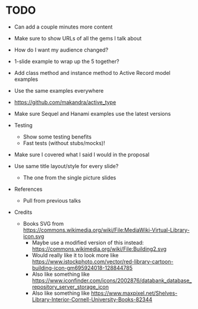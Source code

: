 TODO
====

* Can add a couple minutes more content


* Make sure to show URLs of all the gems I talk about
* How do I want my audience changed?
* 1-slide example to wrap up the 5 together?


* Add class method and instance method to Active Record model examples
* Use the same examples everywhere
* https://github.com/makandra/active_type
* Make sure Sequel and Hanami examples use the latest versions

* Testing
    * Show some testing benefits
    * Fast tests (without stubs/mocks)!
* Make sure I covered what I said I would in the proposal

* Use same title layout/style for every slide?
    * The one from the single picture slides
* References
    * Pull from previous talks
* Credits
    * Books SVG from https://commons.wikimedia.org/wiki/File:MediaWiki-Virtual-Library-icon.svg
        * Maybe use a modified version of this instead: https://commons.wikimedia.org/wiki/File:Building2.svg
        * Would really like it to look more like https://www.istockphoto.com/vector/red-library-cartoon-building-icon-gm695924018-128844785
        * Also like something like https://www.iconfinder.com/icons/2002876/databank_database_repository_server_storage_icon
        * Also like something like https://www.maxpixel.net/Shelves-Library-Interior-Cornell-University-Books-82344
